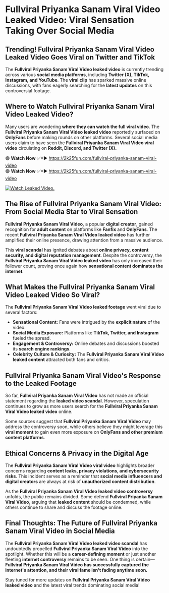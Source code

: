 # Fullviral Priyanka Sanam Viral Video Leaked Video: Viral Sensation Taking Over Social Media

## **Trending! Fullviral Priyanka Sanam Viral Video Leaked Video Goes Viral on Twitter and TikTok**
The **Fullviral Priyanka Sanam Viral Video leaked video** is currently trending across various **social media platforms**, including **Twitter (X), TikTok, Instagram, and YouTube**. The **viral clip** has sparked massive online discussions, with fans eagerly searching for the **latest updates** on this controversial footage.

## **Where to Watch Fullviral Priyanka Sanam Viral Video Leaked Video?**
Many users are wondering **where they can watch the full viral video**. The **Fullviral Priyanka Sanam Viral Video leaked video** reportedly surfaced on **OnlyFans** before making rounds on other platforms. Several social media users claim to have seen the **Fullviral Priyanka Sanam Viral Video viral video** circulating on **Reddit, Discord, and Twitter (X).**

🟢 **Watch Now** ✅=► https://2k25fun.com/fullviral-priyanka-sanam-viral-video  
🟢 **Watch Now** ✅=► https://2k25fun.com/fullviral-priyanka-sanam-viral-video  

[![Watch Leaked Video.](https://miro.medium.com/v2/resize:fit:828/format:webp/1*cilzJN44JGOrTw9NJCrNHA.gif "Watch Leaked Video")](https://2k25fun.com/fullviral-priyanka-sanam-viral-video)

## **The Rise of Fullviral Priyanka Sanam Viral Video: From Social Media Star to Viral Sensation**
**Fullviral Priyanka Sanam Viral Video**, a popular **digital creator**, gained recognition for **adult content** on platforms like **Fanfix** and **OnlyFans**. The recent **Fullviral Priyanka Sanam Viral Video leaked video** has further amplified their online presence, drawing attention from a massive audience.

This **viral scandal** has ignited debates about **online privacy, content security, and digital reputation management**. Despite the controversy, the **Fullviral Priyanka Sanam Viral Video leaked video** has only increased their follower count, proving once again how **sensational content dominates the internet**.

## **What Makes the Fullviral Priyanka Sanam Viral Video Leaked Video So Viral?**
The **Fullviral Priyanka Sanam Viral Video leaked footage** went viral due to several factors:
- **Sensational Content:** Fans were intrigued by the **explicit nature** of the video.
- **Social Media Exposure:** Platforms like **TikTok, Twitter, and Instagram** fueled the spread.
- **Engagement & Controversy:** Online debates and discussions boosted its **search engine rankings**.
- **Celebrity Culture & Curiosity:** The **Fullviral Priyanka Sanam Viral Video leaked content** attracted both fans and critics.

## **Fullviral Priyanka Sanam Viral Video's Response to the Leaked Footage**
So far, **Fullviral Priyanka Sanam Viral Video** has not made an official statement regarding the **leaked video scandal**. However, speculation continues to grow as more users search for the **Fullviral Priyanka Sanam Viral Video leaked video** online.

Some sources suggest that **Fullviral Priyanka Sanam Viral Video** may address the controversy soon, while others believe they might leverage this **viral moment** to gain even more exposure on **OnlyFans and other premium content platforms**.

## **Ethical Concerns & Privacy in the Digital Age**
The **Fullviral Priyanka Sanam Viral Video viral video** highlights broader concerns regarding **content leaks, privacy violations, and cybersecurity risks**. This incident serves as a reminder that **social media influencers and digital creators** are always at risk of **unauthorized content distribution**.

As the **Fullviral Priyanka Sanam Viral Video leaked video controversy** unfolds, the public remains divided. Some defend **Fullviral Priyanka Sanam Viral Video**, arguing that **leaked content** should be condemned, while others continue to share and discuss the footage online.

## **Final Thoughts: The Future of Fullviral Priyanka Sanam Viral Video in Social Media**
The **Fullviral Priyanka Sanam Viral Video leaked video scandal** has undoubtedly propelled **Fullviral Priyanka Sanam Viral Video** into the spotlight. Whether this will be a **career-defining moment** or just another fleeting **internet controversy** remains to be seen. One thing is certain—**Fullviral Priyanka Sanam Viral Video has successfully captured the internet's attention, and their viral fame isn't fading anytime soon.**

Stay tuned for more updates on **Fullviral Priyanka Sanam Viral Video leaked video** and the latest viral trends dominating social media!